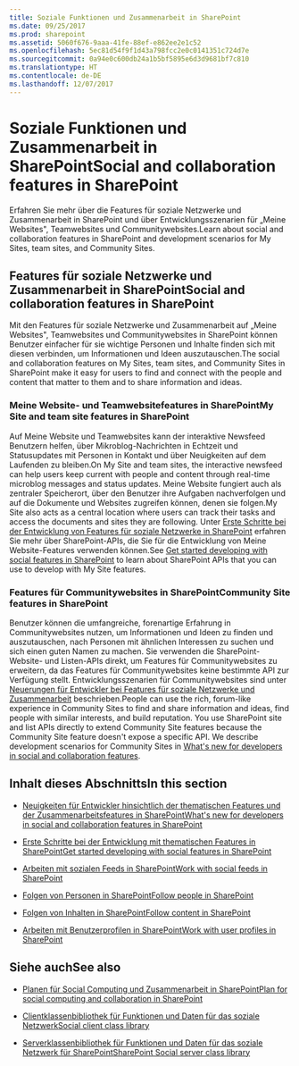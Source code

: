 ```yaml
---
title: Soziale Funktionen und Zusammenarbeit in SharePoint
ms.date: 09/25/2017
ms.prod: sharepoint
ms.assetid: 5060f676-9aaa-41fe-88ef-e862ee2e1c52
ms.openlocfilehash: 5ec81d54f9f1d43a798fcc2e0c0141351c724d7e
ms.sourcegitcommit: 0a94e0c600db24a1b5bf5895e6d3d9681bf7c810
ms.translationtype: HT
ms.contentlocale: de-DE
ms.lasthandoff: 12/07/2017
---
```

# <a name="social-and-collaboration-features-in-sharepoint"></a><span data-ttu-id="cec07-102">Soziale Funktionen und Zusammenarbeit in SharePoint</span><span class="sxs-lookup"><span data-stu-id="cec07-102">Social and collaboration features in SharePoint</span></span>
<span data-ttu-id="cec07-103">Erfahren Sie mehr über die Features für soziale Netzwerke und Zusammenarbeit in SharePoint und über Entwicklungsszenarien für „Meine Websites", Teamwebsites und Communitywebsites.</span><span class="sxs-lookup"><span data-stu-id="cec07-103">Learn about social and collaboration features in SharePoint and development scenarios for My Sites, team sites, and Community Sites.</span></span>
## <a name="social-and-collaboration-features-in-sharepoint"></a><span data-ttu-id="cec07-104">Features für soziale Netzwerke und Zusammenarbeit in SharePoint</span><span class="sxs-lookup"><span data-stu-id="cec07-104">Social and collaboration features in SharePoint</span></span>

<span data-ttu-id="cec07-105">Mit den Features für soziale Netzwerke und Zusammenarbeit auf „Meine Websites", Teamwebsites und Communitywebsites in SharePoint können Benutzer einfacher für sie wichtige Personen und Inhalte finden sich mit diesen verbinden, um Informationen und Ideen auszutauschen.</span><span class="sxs-lookup"><span data-stu-id="cec07-105">The social and collaboration features on My Sites, team sites, and Community Sites in SharePoint make it easy for users to find and connect with the people and content that matter to them and to share information and ideas.</span></span>
  
    
    

### <a name="my-site-and-team-site-features-in-sharepoint"></a><span data-ttu-id="cec07-106">Meine Website- und Teamwebsitefeatures in SharePoint</span><span class="sxs-lookup"><span data-stu-id="cec07-106">My Site and team site features in SharePoint</span></span>
<span data-ttu-id="cec07-107"><a name="bkmk_Social"> </a></span><span class="sxs-lookup"><span data-stu-id="cec07-107"><a name="bkmk_Social"> </a></span></span>

<span data-ttu-id="cec07-108">Auf Meine Website und Teamwebsites kann der interaktive Newsfeed Benutzern helfen, über Mikroblog-Nachrichten in Echtzeit und Statusupdates mit Personen in Kontakt und über Neuigkeiten auf dem Laufenden zu bleiben.</span><span class="sxs-lookup"><span data-stu-id="cec07-108">On My Site and team sites, the interactive newsfeed can help users keep current with people and content through real-time microblog messages and status updates.</span></span> <span data-ttu-id="cec07-109">Meine Website fungiert auch als zentraler Speicherort, über den Benutzer ihre Aufgaben nachverfolgen und auf die Dokumente und Websites zugreifen können, denen sie folgen.</span><span class="sxs-lookup"><span data-stu-id="cec07-109">My Site also acts as a central location where users can track their tasks and access the documents and sites they are following.</span></span> <span data-ttu-id="cec07-110">Unter [Erste Schritte bei der Entwicklung von Features für soziale Netzwerke in SharePoint](get-started-developing-with-social-features-in-sharepoint.md) erfahren Sie mehr über SharePoint-APIs, die Sie für die Entwicklung von Meine Website-Features verwenden können.</span><span class="sxs-lookup"><span data-stu-id="cec07-110">See  [Get started developing with social features in SharePoint](get-started-developing-with-social-features-in-sharepoint.md) to learn about SharePoint APIs that you can use to develop with My Site features.</span></span>
  
    
    

### <a name="community-site-features-in-sharepoint"></a><span data-ttu-id="cec07-111">Features für Communitywebsites in SharePoint</span><span class="sxs-lookup"><span data-stu-id="cec07-111">Community Site features in SharePoint</span></span>
<span data-ttu-id="cec07-112"><a name="bkmk_Collab"> </a></span><span class="sxs-lookup"><span data-stu-id="cec07-112"><a name="bkmk_Collab"> </a></span></span>

<span data-ttu-id="cec07-p102">Benutzer können die umfangreiche, forenartige Erfahrung in Communitywebsites nutzen, um Informationen und Ideen zu finden und auszutauschen, nach Personen mit ähnlichen Interessen zu suchen und sich einen guten Namen zu machen. Sie verwenden die SharePoint-Website- und Listen-APIs direkt, um Features für Communitywebsites zu erweitern, da das Features für Communitywebsites keine bestimmte API zur Verfügung stellt. Entwicklungsszenarien für Communitywebsites sind unter  [Neuerungen für Entwickler bei Features für soziale Netzwerke und Zusammenarbeit](what-s-new-for-developers-in-social-and-collaboration-features-in-sharepoint-201.md#bkmk_Collab) beschrieben.</span><span class="sxs-lookup"><span data-stu-id="cec07-p102">People can use the rich, forum-like experience in Community Sites to find and share information and ideas, find people with similar interests, and build reputation. You use SharePoint site and list APIs directly to extend Community Site features because the Community Site feature doesn't expose a specific API. We describe development scenarios for Community Sites in  [What's new for developers in social and collaboration features](what-s-new-for-developers-in-social-and-collaboration-features-in-sharepoint-201.md#bkmk_Collab).</span></span>
  
    
    

## <a name="in-this-section"></a><span data-ttu-id="cec07-116">Inhalt dieses Abschnitts</span><span class="sxs-lookup"><span data-stu-id="cec07-116">In this section</span></span>
<span data-ttu-id="cec07-117"><a name="bkmk_InThisSection"> </a></span><span class="sxs-lookup"><span data-stu-id="cec07-117"><a name="bkmk_InThisSection"> </a></span></span>


-  [<span data-ttu-id="cec07-118">Neuigkeiten für Entwickler hinsichtlich der thematischen Features und der Zusammenarbeitsfeatures in SharePoint</span><span class="sxs-lookup"><span data-stu-id="cec07-118">What's new for developers in social and collaboration features in SharePoint</span></span>](what-s-new-for-developers-in-social-and-collaboration-features-in-sharepoint-201.md)
    
  
-  [<span data-ttu-id="cec07-119">Erste Schritte bei der Entwicklung mit thematischen Features in SharePoint</span><span class="sxs-lookup"><span data-stu-id="cec07-119">Get started developing with social features in SharePoint</span></span>](get-started-developing-with-social-features-in-sharepoint.md)
    
  
-  [<span data-ttu-id="cec07-120">Arbeiten mit sozialen Feeds in SharePoint</span><span class="sxs-lookup"><span data-stu-id="cec07-120">Work with social feeds in SharePoint</span></span>](work-with-social-feeds-in-sharepoint.md)
    
  
-  [<span data-ttu-id="cec07-121">Folgen von Personen in SharePoint</span><span class="sxs-lookup"><span data-stu-id="cec07-121">Follow people in SharePoint</span></span>](follow-people-in-sharepoint.md)
    
  
-  [<span data-ttu-id="cec07-122">Folgen von Inhalten in SharePoint</span><span class="sxs-lookup"><span data-stu-id="cec07-122">Follow content in SharePoint</span></span>](follow-content-in-sharepoint.md)
    
  
-  [<span data-ttu-id="cec07-123">Arbeiten mit Benutzerprofilen in SharePoint</span><span class="sxs-lookup"><span data-stu-id="cec07-123">Work with user profiles in SharePoint</span></span>](work-with-user-profiles-in-sharepoint.md)
    
  

## <a name="see-also"></a><span data-ttu-id="cec07-124">Siehe auch</span><span class="sxs-lookup"><span data-stu-id="cec07-124">See also</span></span>
<span data-ttu-id="cec07-125"><a name="bk_addresources"> </a></span><span class="sxs-lookup"><span data-stu-id="cec07-125"><a name="bk_addresources"> </a></span></span>


-  [<span data-ttu-id="cec07-126">Planen für Social Computing und Zusammenarbeit in SharePoint</span><span class="sxs-lookup"><span data-stu-id="cec07-126">Plan for social computing and collaboration in SharePoint</span></span>](http://technet.microsoft.com/de-DE/library/ee662531%28v=office.15%29)
    
  
-  [<span data-ttu-id="cec07-127">Clientklassenbibliothek für Funktionen und Daten für das soziale Netzwerk</span><span class="sxs-lookup"><span data-stu-id="cec07-127">Social client class library</span></span>](http://msdn.microsoft.com/library/9cc3f70c-78ac-4d2d-b46e-77522ee5d937%28Office.15%29.aspx)
    
  
-  [<span data-ttu-id="cec07-128">Serverklassenbibliothek für Funktionen und Daten für das soziale Netzwerk für SharePoint</span><span class="sxs-lookup"><span data-stu-id="cec07-128">SharePoint Social server class library</span></span>](http://msdn.microsoft.com/library/87c5118c-ac0e-4bd9-a75f-7452a9eb0e41%28Office.15%29.aspx)
    
  

  
    
    

